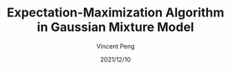 ---
layout: post
title: Expectation-Maximization Algorithm in Gaussian Mixture Model
author: Vincent Peng
date: 2021/12/10
---